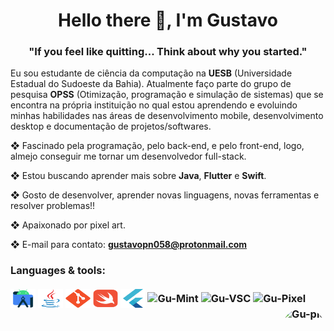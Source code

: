 <h1 align="center">Hello there 👋, I'm Gustavo</h1>
<h3 align="center">"If you feel like quitting... Think about why you started."</h3>

Eu sou estudante de ciência da computação na **UESB** (Universidade Estadual do Sudoeste da Bahia). 
Atualmente faço parte do grupo de pesquisa **OPSS** (Otimização, programação e simulação de sistemas) que se encontra na própria instituição no qual estou aprendendo e evoluindo minhas habilidades nas áreas de desenvolvimento mobile, desenvolvimento desktop e documentação de projetos/softwares.


❖ Fascinado pela programação, pelo back-end, e pelo front-end, logo, almejo conseguir me tornar um desenvolvedor full-stack.

❖ Estou buscando aprender mais sobre **Java**, **Flutter** e **Swift**.

❖ Gosto de desenvolver, aprender novas linguagens, novas ferramentas e resolver problemas!!

❖ Apaixonado por pixel art.

❖ E-mail para contato: **gustavopn058@protonmail.com**

<h3 align="left"> Languages & tools:
<div style="display: inline_block"><br>
  <img align="center" alt="Gu-Android" height="30" width="40" src="https://raw.githubusercontent.com/devicons/devicon/master/icons/androidstudio/androidstudio-original.svg">
  <img align="center" alt="Gu-Java" height="30" width="40" src="https://raw.githubusercontent.com/devicons/devicon/master/icons/java/java-original.svg">
  <img align="center" alt="Gu-Git" height="30" width="40" src="https://raw.githubusercontent.com/devicons/devicon/master/icons/git/git-original.svg">
  <img align="center" alt="Gu-Swift" height="30" width="40" src="https://raw.githubusercontent.com/devicons/devicon/master/icons/swift/swift-original.svg">
  <img align="center" alt="Gu-Flutter" height="30" width="40" src="https://raw.githubusercontent.com/devicons/devicon/master/icons/flutter/flutter-original.svg">
  <img align="center" alt="Gu-Mint" height="30" width="30" src="https://upload.wikimedia.org/wikipedia/commons/thumb/3/3f/Linux_Mint_logo_without_wordmark.svg/512px-Linux_Mint_logo_without_wordmark.svg.png?20211107101027">
  <img align="center" alt="Gu-VSC" height="30" width="30" src="https://code.visualstudio.com/assets/images/code-stable.png">
  <img align="center" alt="Gu-Pixel" height="30" width="30" src="https://upload.wikimedia.org/wikipedia/commons/thumb/archive/6/69/20231108190719%21Logo_Aseprite.svg/112px-Logo_Aseprite.svg.png">
</div>



<div> 
<img align="right" alt="Gu-pic" height="150" style="border-radius:50px;" src="https://cdn.discordapp.com/attachments/371494903349510144/1217546519855759602/Profile.jpg?ex=66046b8f&is=65f1f68f&hm=a13a81d89b4497f6c9dcbdb2086d0874d3a54e7b5df0354360e792546a834b89&">  
<div> 
  
</div>

